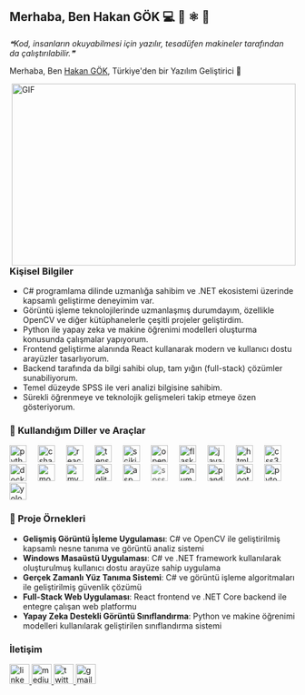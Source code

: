## Merhaba, Ben Hakan GÖK 💻 🐍 ⚛️ 🧠


<!--STARTS_HERE_QUOTE_README-->
<i>❝Kod, insanların okuyabilmesi için yazılır, tesadüfen makineler tarafından da çalıştırılabilir.❞</i>
<!--ENDS_HERE_QUOTE_README-->

Merhaba, Ben [Hakan GÖK](https://github.com/justpeder1), Türkiye'den bir Yazılım Geliştirici 🚀

<img align="right" alt="GIF" src="https://media.giphy.com/media/SWoSkN6DxTszqIKEqv/giphy.gif" width="500" height="320" />

### Kişisel Bilgiler

- C# programlama dilinde uzmanlığa sahibim ve .NET ekosistemi üzerinde kapsamlı geliştirme deneyimim var.
- Görüntü işleme teknolojilerinde uzmanlaşmış durumdayım, özellikle OpenCV ve diğer kütüphanelerle çeşitli projeler geliştirdim.
- Python ile yapay zeka ve makine öğrenimi modelleri oluşturma konusunda çalışmalar yapıyorum.
- Frontend geliştirme alanında React kullanarak modern ve kullanıcı dostu arayüzler tasarlıyorum.
- Backend tarafında da bilgi sahibi olup, tam yığın (full-stack) çözümler sunabiliyorum.
- Temel düzeyde SPSS ile veri analizi bilgisine sahibim.
- Sürekli öğrenmeye ve teknolojik gelişmeleri takip etmeye özen gösteriyorum.


### 🧰 Kullandığım Diller ve Araçlar
<p align="left">   
 <img src="https://img.shields.io/badge/Python-3776AB?logo=python&logoColor=white&style=for-the-badge" height="30" alt="python logo" />
<img width="12" />
<img src="https://img.shields.io/badge/C%23-239120?logo=csharp&logoColor=white&style=for-the-badge" height="30" alt="csharp logo" />
<img width="12" />
<img src="https://img.shields.io/badge/React-61DAFB?logo=react&logoColor=black&style=for-the-badge" height="30" alt="react logo" />
<img width="12" />
<img src="https://img.shields.io/badge/TensorFlow-FF6F00?logo=tensorflow&logoColor=white&style=for-the-badge" height="30" alt="tensorflow logo" />
<img width="12" />
<img src="https://img.shields.io/badge/scikit--learn-F7931E?logo=scikitlearn&logoColor=white&style=for-the-badge" height="30" alt="scikit-learn logo" />
<img width="12" />
<img src="https://img.shields.io/badge/OpenCV-5C3EE8?logo=opencv&logoColor=white&style=for-the-badge" height="30" alt="opencv logo" />
<img width="12" />
<img src="https://img.shields.io/badge/Flask-000000?logo=flask&logoColor=white&style=for-the-badge" height="30" alt="flask logo" />
<img width="12" />
<img src="https://img.shields.io/badge/JavaScript-F7DF1E?logo=javascript&logoColor=black&style=for-the-badge" height="30" alt="javascript logo" />
<img width="12" />
<img src="https://img.shields.io/badge/HTML5-E34F26?logo=html5&logoColor=white&style=for-the-badge" height="30" alt="html5 logo" />
<img width="12" />
<img src="https://img.shields.io/badge/CSS3-1572B6?logo=css3&logoColor=white&style=for-the-badge" height="30" alt="css3 logo" />
<img width="12" />
<img src="https://img.shields.io/badge/Docker-2496ED?logo=docker&logoColor=white&style=for-the-badge" height="30" alt="docker logo" />
<img width="12" />
<img src="https://img.shields.io/badge/MongoDB-47A248?logo=mongodb&logoColor=white&style=for-the-badge" height="30" alt="mongodb logo" />
<img width="12" />
<img src="https://img.shields.io/badge/MySQL-4479A1?logo=mysql&logoColor=white&style=for-the-badge" height="30" alt="mysql logo" />
<img width="12" />
<img src="https://img.shields.io/badge/SQLite-003B57?logo=sqlite&logoColor=white&style=for-the-badge" height="30" alt="sqlite logo" />
<img width="12" />
<img src="https://img.shields.io/badge/ASP.NET-5C2D91?logo=asp.net&logoColor=white&style=for-the-badge" height="30" alt="asp.net logo" />
<img width="12" />
<img src="https://img.shields.io/badge/SPSS-052FAD?logo=ibm&logoColor=white&style=for-the-badge" height="30" alt="spss logo" style="opacity:0.7" />
<img width="12" />
<img src="https://img.shields.io/badge/Numpy-013243?logo=numpy&logoColor=white&style=for-the-badge" height="30" alt="numpy logo" />
<img width="12" />
<img src="https://img.shields.io/badge/Pandas-150458?logo=pandas&logoColor=white&style=for-the-badge" height="30" alt="pandas logo" />
<img width="12" />
<img src="https://img.shields.io/badge/Bootstrap-563D7C?logo=bootstrap&logoColor=white&style=for-the-badge" height="30" alt="bootstrap logo" />
<img width="12" />
<img src="https://img.shields.io/badge/PyTorch-EE4C2C?logo=pytorch&logoColor=white&style=for-the-badge" height="30" alt="pytorch logo" />
<img width="12" />
<img src="https://img.shields.io/badge/YOLO-FF6F00?logo=yocto&logoColor=white&style=for-the-badge" height="30" alt="yolo logo" />

</p>


### :card_index: Proje Örnekleri
- **Gelişmiş Görüntü İşleme Uygulaması**: C# ve OpenCV ile geliştirilmiş kapsamlı nesne tanıma ve görüntü analiz sistemi
- **Windows Masaüstü Uygulaması**: C# ve .NET framework kullanılarak oluşturulmuş kullanıcı dostu arayüze sahip uygulama
- **Gerçek Zamanlı Yüz Tanıma Sistemi**: C# ve görüntü işleme algoritmaları ile geliştirilmiş güvenlik çözümü
- **Full-Stack Web Uygulaması**: React frontend ve .NET Core backend ile entegre çalışan web platformu
- **Yapay Zeka Destekli Görüntü Sınıflandırma**: Python ve makine öğrenimi modelleri kullanılarak geliştirilen sınıflandırma sistemi


### İletişim
<div align="left">
  <a href="https://www.linkedin.com/in/gokhakan/" target="_blank">
    <img src="https://img.shields.io/static/v1?message=LinkedIn&logo=linkedin&label=&color=0077B5&logoColor=white&labelColor=&style=for-the-badge" height="35" alt="linkedin logo"  />
  </a>
  <a href="https://medium.com/@gokhakan" target="_blank">
    <img src="https://img.shields.io/static/v1?message=Medium&logo=medium&label=&color=12100E&logoColor=white&labelColor=&style=for-the-badge" height="35" alt="medium logo"  />
  </a>
  <a href="https://twitter.com/hakangok" target="_blank">
    <img src="https://img.shields.io/static/v1?message=Twitter&logo=twitter&label=&color=1DA1F2&logoColor=white&labelColor=&style=for-the-badge" height="35" alt="twitter logo"  />
  </a>
  <a href="mailto:gokhakan42@gmail.com" target="_blank">
    <img src="https://img.shields.io/static/v1?message=Gmail&logo=gmail&label=&color=D14836&logoColor=white&labelColor=&style=for-the-badge" height="35" alt="gmail logo"  />
  </a>
</div>
